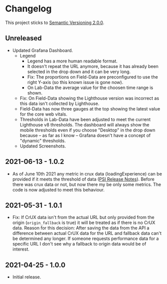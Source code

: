 # Changelog

This project sticks to [Semantic Versioning 2.0.0](https://semver.org/spec/v2.0.0.html).

## Unreleased

- Updated Grafana Dashboard.
  - Legend
    - Legend has a more human readable format.
    - It doesn't repeat the URL anymore, because it has already been selected in the drop down and it can be very long.
    - Fix: The proportions on Field-Data are preconfigured to use the right Y-axis (so this known issue is gone now).
    - On Lab-Data the average value for the choosen time range is shown.
  - Fix: On Field-Data showing the Lighthouse version was incorrect as this data isn't collected by Lighthouse.
  - Field-Data has now three gauges at the top showing the latest value for the core web vitals.
  - Thresholds in Lab-Data have been adjusted to meet the current Lighthouse v8 thresholds. The dashboard will always show the mobile thresholds even if you choose "Desktop" in the drop down because – as far as I know – Grafana doesn't have a concept of "dynamic" thresholds.
  - Updated Screenshots.

## 2021-06-13 - 1.0.2

- As of June 10th 2021 any metric in crux data (loadingExperience) can be
  provided if it meets the threshold of data ([PSI Release Notes](https://developers.google.com/speed/docs/insights/release_notes)). Before there was crux data or not, but
  now there my be only some metrics. The code is now adjusted to meet this
  behaviour.

## 2021-05-31 - 1.0.1

- Fix: If CrUX data isn't from the actual URL but only provided from the
  origin (`origin_fallback` is true) it will be treated as if there is no
  CrUX data.
  Reason for this decision: After saving the data from the API a difference
  between actual CrUX data for the URL and fallback data can't be determined
  any longer. If someone requests performance data for a specific URL I don't
  see why a fallback to origin data would be of interest.

## 2021-04-25 - 1.0.0

- Initial release.
